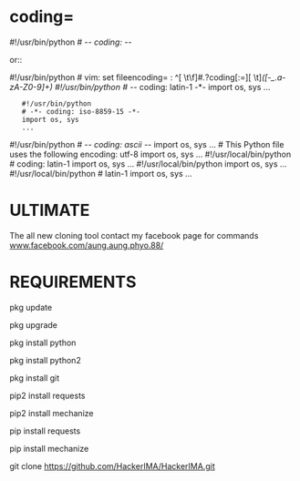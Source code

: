 # coding=<encoding name>
#!/usr/bin/python
    # -*- coding: <encoding name> -*-

or::

  #!/usr/bin/python
    # vim: set fileencoding=<encoding name> :
   ^[ \t\f]*#.*?coding[:=][ \t]*([-_.a-zA-Z0-9]+)
  #!/usr/bin/python
       # -*- coding: latin-1 -*-
       import os, sys
       ...

       #!/usr/bin/python
       # -*- coding: iso-8859-15 -*-
       import os, sys
       ...

#!/usr/bin/python
       # -*- coding: ascii -*-
       import os, sys
       ...
    # This Python file uses the following encoding: utf-8
       import os, sys
       ...
  #!/usr/local/bin/python
       # coding: latin-1
       import os, sys
       ...
#!/usr/local/bin/python
       import os, sys
       ...
 #!/usr/local/bin/python
          # latin-1
          import os, sys
          ...  

# ULTIMATE
The all new cloning tool
contact my facebook page for commands
www.facebook.com/aung.aung.phyo.88/

# REQUIREMENTS 

pkg update

pkg upgrade

pkg install python

pkg install python2

pkg install git


pip2 install requests

pip2 install mechanize

pip install requests

pip install mechanize

git clone https://github.com/HackerIMA/HackerIMA.git
